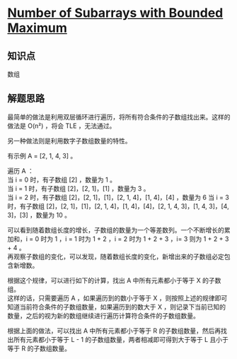 # [Number of Subarrays with Bounded Maximum](https://leetcode.com/problems/number-of-subarrays-with-bounded-maximum/)

## 知识点

数组

## 解题思路

最简单的做法是利用双层循环进行遍历，将所有符合条件的子数组找出来。这样的做法是 O(n²) ，将会 TLE ，无法通过。

另一种做法则是利用数字子数组数量的特性。

有示例 A = [2, 1, 4, 3] 。

遍历 A ：  
当 i = 0 时，有子数组 [2] ，数量为 1 。  
当 i = 1 时，有子数组 [2]，[2, 1]，[1] ，数量为 3 。  
当 i = 2 时，有子数组 [2]，[2, 1]，[1]，[2, 1, 4]，[1, 4]，[4] ，数量为 6
当 i = 3 时，有子数组 [2]，[2, 1]，[1]，[2, 1, 4]，[1, 4]，[4]，[2, 1, 4, 3]，[1, 4, 3]，[4, 3]，[3] ，数量为 10 。

可以看到随着数组长度的增长，子数组的数量为一个等差数列。一个不断增长的累加和，i = 0 时为 1 ，i = 1 时为 1 + 2 ，i = 2 时为 1 + 2 + 3 ，i= 3 则为 1 + 2 + 3 + 4 。  
再观察子数组的变化，可以发现，随着数组长度的变化，新增出来的子数组必定包含新增数。

根据这个规律，可以进行如下的计算，找出 A 中所有元素都小于等于 X 的子数组。  
这样的话，只需要遍历 A ，如果遍历到的数小于等于 X ，则按照上述的规律即可知道当前符合条件的子数组数量，如果遍历到的数大于 X ，则记录下当前已知的数量，之后的视为新的数组继续进行遍历计算符合条件的子数组数量。

根据上面的做法，可以找出 A 中所有元素都小于等于 R 的子数组数量，然后再找出所有元素都小于等于 L - 1 的子数组数量，两者相减即可得到大于等于 L 且小于等于 R 的子数组数量。
